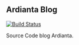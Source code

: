 ## Ardianta Blog

[![Build Status](https://travis-ci.org/ardianta/blog.svg?branch=master)](https://travis-ci.org/ardianta/blog)

Source Code blog Ardianta.